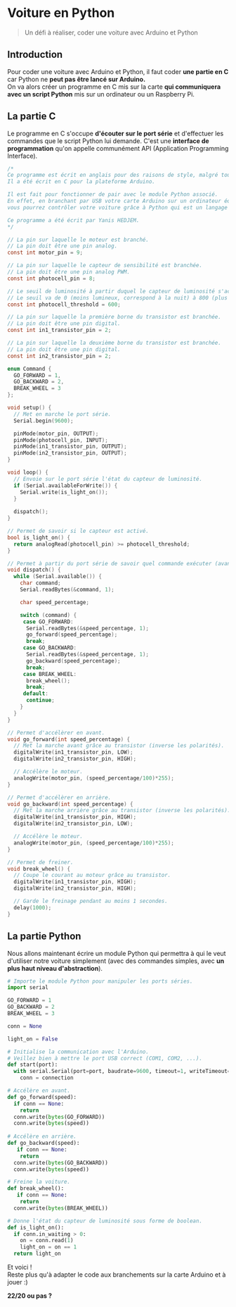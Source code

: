# Voiture en Python
> Un défi à réaliser, coder une voiture avec Arduino et Python

## Introduction
Pour coder une voiture avec Arduino et Python, il faut coder **une partie en C** car Python ne **peut pas être lancé sur Arduino.**   
On va alors créer un programme en C mis sur la carte **qui communiquera avec un script Python** mis sur un ordinateur ou un Raspberry Pi.   

## La partie C
Le programme en C s'occupe **d'écouter sur le port série** et d'effectuer les commandes que le script Python lui demande. C'est une **interface de programmation** qu'on appelle communément API (Application Programming Interface).

```c
/*
Ce programme est écrit en anglais pour des raisons de style, malgré tout il est commenté en francais.
Il a été écrit en C pour la plateforme Arduino.

Il est fait pour fonctionner de pair avec le module Python associé.
En effet, en branchant par USB votre carte Arduino sur un ordinateur équipé de Python ou sur un Raspberry Pi,
vous pourrez contrôler votre voiture grâce à Python qui est un langage plus simple que le C, avec un plus grand niveau d'abstraction.

Ce programme a été écrit par Yanis HEDJEM.
*/

// La pin sur laquelle le moteur est branché.
// La pin doit être une pin analog.
const int motor_pin = 9;

// La pin sur laquelle le capteur de sensibilité est branchée.
// La pin doit être une pin analog PWM.
const int photocell_pin = 8;

// Le seuil de luminosité à partir duquel le capteur de luminosité s'active.
// Le seuil va de 0 (moins lumineux, correspond à la nuit) à 800 (plus lumineux, correspond à un flash).
const int photocell_threshold = 600;

// La pin sur laquelle la première borne du transistor est branchée.
// La pin doit être une pin digital.
const int in1_transistor_pin = 2;

// La pin sur laquelle la deuxième borne du transistor est branchée.
// La pin doit être une pin digital.
const int in2_transistor_pin = 2;

enum Command {
  GO_FORWARD = 1,
  GO_BACKWARD = 2,
  BREAK_WHEEL = 3
};

void setup() {
  // Met en marche le port série.
  Serial.begin(9600);

  pinMode(motor_pin, OUTPUT);
  pinMode(photocell_pin, INPUT);
  pinMode(in1_transistor_pin, OUTPUT);
  pinMode(in2_transistor_pin, OUTPUT);
}

void loop() {
  // Envoie sur le port série l'état du capteur de luminosité.
  if (Serial.availableForWrite()) {
    Serial.write(is_light_on());
  }
  
  dispatch();
}

// Permet de savoir si le capteur est activé.
bool is_light_on() {
  return analogRead(photocell_pin) >= photocell_threshold;
}

// Permet à partir du port série de savoir quel commande exécuter (avancer, freiner, reculer, ...).
void dispatch() {
  while (Serial.available()) {
    char command;
    Serial.readBytes(&command, 1);

    char speed_percentage;

    switch (command) {
     case GO_FORWARD: 
      Serial.readBytes(&speed_percentage, 1);
      go_forward(speed_percentage);
      break;
     case GO_BACKWARD:
      Serial.readBytes(&speed_percentage, 1);
      go_backward(speed_percentage);
      break;
     case BREAK_WHEEL:
      break_wheel();
      break;
     default:
      continue;
    }
  }
}

// Permet d'accélèrer en avant.
void go_forward(int speed_percentage) {
  // Met la marche avant grâce au transistor (inverse les polarités).
  digitalWrite(in1_transistor_pin, LOW);
  digitalWrite(in2_transistor_pin, HIGH);

  // Accélère le moteur.
  analogWrite(motor_pin, (speed_percentage/100)*255);
}

// Permet d'accélèrer en arrière.
void go_backward(int speed_percentage) {
  // Met la marche arrière grâce au transistor (inverse les polarités).
  digitalWrite(in1_transistor_pin, HIGH);
  digitalWrite(in2_transistor_pin, LOW);

  // Accélère le moteur.
  analogWrite(motor_pin, (speed_percentage/100)*255);
}

// Permet de freiner.
void break_wheel() {
  // Coupe le courant au moteur grâce au transistor.
  digitalWrite(in1_transistor_pin, HIGH);
  digitalWrite(in2_transistor_pin, HIGH);

  // Garde le freinage pendant au moins 1 secondes.
  delay(1000);
}

```

## La partie Python
Nous allons maintenant écrire un module Python qui permettra à qui le veut d'utiliser notre voiture simplement (avec des commandes simples, avec **un plus haut niveau d'abstraction**).

```python
# Importe le module Python pour manipuler les ports séries.
import serial

GO_FORWARD = 1
GO_BACKWARD = 2
BREAK_WHEEL = 3

conn = None

light_on = False

# Initialise la communication avec l'Arduino.
# Veillez bien à mettre le port USB correct (COM1, COM2, ...).
def start(port):
  with serial.Serial(port=port, baudrate=9600, timeout=1, writeTimeout=1) as connection:
    conn = connection

# Accélère en avant.
def go_forward(speed):
  if conn == None:
    return 
  conn.write(bytes(GO_FORWARD))
  conn.write(bytes(speed))
  
# Accélère en arrière.
def go_backward(speed):
   if conn == None:
    return 
  conn.write(bytes(GO_BACKWARD))
  conn.write(bytes(speed))

# Freine la voiture.
def break_wheel():
   if conn == None:
    return 
  conn.write(bytes(BREAK_WHEEL))

# Donne l'état du capteur de luminosité sous forme de boolean.
def is_light_on():
  if conn.in_waiting > 0:
    on = conn.read(1)
    light_on = on == 1
  return light_on
```

Et voici !   
Reste plus qu'à adapter le code aux branchements sur la carte Arduino et à jouer :)   

**22/20 ou pas ?**   
